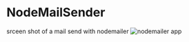 # NodeMailSender

srceen shot of a mail send with nodemailer
![nodemailer app](https://user-images.githubusercontent.com/25616891/181313522-8a491815-4027-435b-a608-b0618c4d8294.png)
